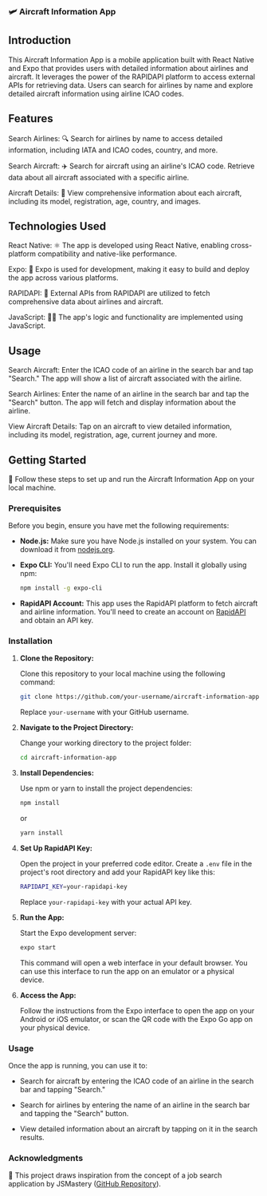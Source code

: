 ### 🛩️ Aircraft Information App

## Introduction

This Aircraft Information App is a mobile application built with React Native and Expo that provides users with detailed information about airlines and aircraft. It leverages the power of the RAPIDAPI platform to access external APIs for retrieving data. Users can search for airlines by name and explore detailed aircraft information using airline ICAO codes.

## Features

Search Airlines: 🔍 Search for airlines by name to access detailed information, including IATA and ICAO codes, country, and more.

Search Aircraft: ✈️ Search for aircraft using an airline's ICAO code. Retrieve data about all aircraft associated with a specific airline.

Aircraft Details: 📄 View comprehensive information about each aircraft, including its model, registration, age, country, and images.

## Technologies Used

React Native: ⚛️ The app is developed using React Native, enabling cross-platform compatibility and native-like performance.

Expo: 📱 Expo is used for development, making it easy to build and deploy the app across various platforms.

RAPIDAPI: 🚀 External APIs from RAPIDAPI are utilized to fetch comprehensive data about airlines and aircraft.

JavaScript: 🧙‍♂️ The app's logic and functionality are implemented using JavaScript.

## Usage

Search Aircraft: Enter the ICAO code of an airline in the search bar and tap "Search." The app will show a list of aircraft associated with the airline.

Search Airlines: Enter the name of an airline in the search bar and tap the "Search" button. The app will fetch and display information about the airline.

View Aircraft Details: Tap on an aircraft to view detailed information, including its model, registration, age, current journey and more.

## Getting Started

🚀 Follow these steps to set up and run the Aircraft Information App on your local machine.

### Prerequisites

Before you begin, ensure you have met the following requirements:

- **Node.js:** Make sure you have Node.js installed on your system. You can download it from [nodejs.org](https://nodejs.org/).

- **Expo CLI:** You'll need Expo CLI to run the app. Install it globally using npm:

  ```bash
  npm install -g expo-cli
  ```

- **RapidAPI Account:** This app uses the RapidAPI platform to fetch aircraft and airline information. You'll need to create an account on [RapidAPI](https://rapidapi.com/) and obtain an API key.

### Installation

1. **Clone the Repository:**

   Clone this repository to your local machine using the following command:

   ```bash
   git clone https://github.com/your-username/aircraft-information-app.git
   ```

   Replace `your-username` with your GitHub username.

2. **Navigate to the Project Directory:**

   Change your working directory to the project folder:

   ```bash
   cd aircraft-information-app
   ```

3. **Install Dependencies:**

   Use npm or yarn to install the project dependencies:

   ```bash
   npm install
   ```

   or

   ```bash
   yarn install
   ```

4. **Set Up RapidAPI Key:**

   Open the project in your preferred code editor. Create a `.env` file in the project's root directory and add your RapidAPI key like this:

   ```bash
   RAPIDAPI_KEY=your-rapidapi-key
   ```

   Replace `your-rapidapi-key` with your actual API key.

5. **Run the App:**

   Start the Expo development server:

   ```bash
   expo start
   ```

   This command will open a web interface in your default browser. You can use this interface to run the app on an emulator or a physical device.

6. **Access the App:**

   Follow the instructions from the Expo interface to open the app on your Android or iOS emulator, or scan the QR code with the Expo Go app on your physical device.

### Usage

Once the app is running, you can use it to:

- Search for aircraft by entering the ICAO code of an airline in the search bar and tapping "Search."

- Search for airlines by entering the name of an airline in the search bar and tapping the "Search" button.

- View detailed information about an aircraft by tapping on it in the search results.

### Acknowledgments

🙏 This project draws inspiration from the concept of a job search application by JSMastery ([GitHub Repository](https://github.com/adrianhajdin/project_react_native_jobs/tree/main/app)).
